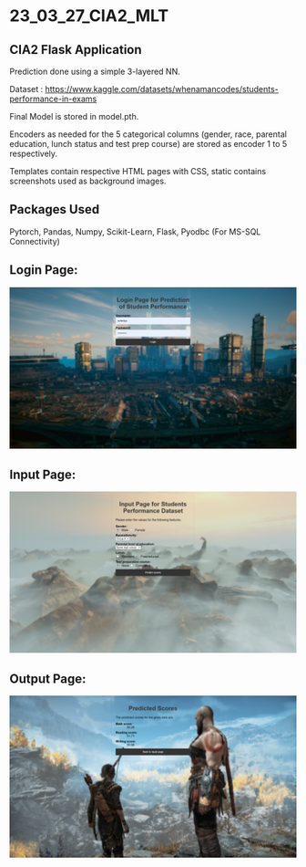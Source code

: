 # 23_03_27_CIA2_MLT
 ## CIA2 Flask Application
 Prediction done using a simple 3-layered NN.

 Dataset : https://www.kaggle.com/datasets/whenamancodes/students-performance-in-exams

 Final Model is stored in model.pth.

 Encoders as needed for the 5 categorical columns (gender, race, parental education, lunch status and test prep course) are stored as encoder 1 to 5 respectively.

 Templates contain respective HTML pages with CSS, static contains screenshots used as background images.

 ## Packages Used 
 Pytorch, Pandas, Numpy, Scikit-Learn, Flask, Pyodbc (For MS-SQL Connectivity)

 ## Login Page:
 ![Screenshot_Login](Screenshot_login.png)

 ## Input Page:
 ![Screenshot_Input](Screenshot_input.png)

 ## Output Page:
 ![Screenshot_Output](Screenshot_output.png)
